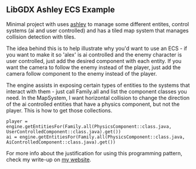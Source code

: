 ## LibGDX Ashley ECS Example

Minimal project with uses [ashley](https://github.com/libgdx/ashley/wiki) to manage some different entites, control systems (ai and user controlled) and has a tiled map system that manages collision detection with tiles.

The idea behind this is to help illustrate why you'd want to use an ECS - if you want to make it so 'alex' is ai controlled and the enemy character is user controlled, just add the desired component with each entity. If you want the camera to follow the enemy instead of the player, just add the camera follow component to the enemy instead of the player.

The engine assists in exposing certain types of entities to the systems that interact with them - just call Family.all and list the component classes you need. In the MapSystem, I want horizontal collision to change the direction of the ai controlled entities that have a physics component, but not the player. This is how to get those collections.

	player = engine.getEntitiesFor(Family.all(PhysicsComponent::class.java, UserControlledComponent::class.java).get())
	ai = engine.getEntitiesFor(Family.all(PhysicsComponent::class.java, AiControlledComponent::class.java).get())

For more info about the justification for using this programming pattern, check my write-up on [my website](http://reverie.fun/blog/ashley-ecs).